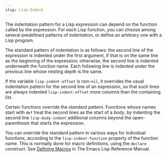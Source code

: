 ```yaml
---
slug: Lisp-Indent
---
```


The indentation pattern for a Lisp expression can depend on the function called by the expression. For each Lisp function, you can choose among several predefined patterns of indentation, or define an arbitrary one with a Lisp program.

The standard pattern of indentation is as follows: the second line of the expression is indented under the first argument, if that is on the same line as the beginning of the expression; otherwise, the second line is indented underneath the function name. Each following line is indented under the previous line whose nesting depth is the same.

If the variable `lisp-indent-offset` is non-`nil`, it overrides the usual indentation pattern for the second line of an expression, so that such lines are always indented `lisp-indent-offset` more columns than the containing list.

Certain functions override the standard pattern. Functions whose names start with `def` treat the second lines as the start of a *body*, by indenting the second line `lisp-body-indent` additional columns beyond the open-parenthesis that starts the expression.

You can override the standard pattern in various ways for individual functions, according to the `lisp-indent-function` property of the function name. This is normally done for macro definitions, using the `declare` construct. See [Defining Macros](https://www.gnu.org/software/emacs/manual/html_mono/elisp.html#Defining-Macros) in The Emacs Lisp Reference Manual.
